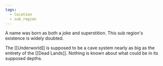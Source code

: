 ```yaml
---
tags:
  - location
  - sub_region
---
```

A name was born as both a joke and superstition. This sub region's existence is widely doubted.

The [[Underworld]] is supposed to be a cave system nearly as big as the entirety of the [[Dead Lands]]. Nothing is known about what could be in its supposed depths.